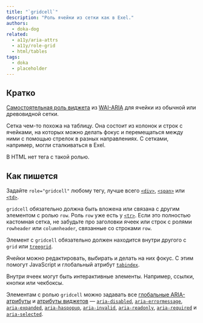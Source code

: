 ```yaml
---
title: "`gridcell`"
description: "Роль ячейки из сетки как в Exel."
authors:
  - doka-dog
related:
  - a11y/aria-attrs
  - a11y/role-grid
  - html/tables
tags:
  - doka
  - placeholder
---
```


## Кратко

[Самостоятельная роль виджета](/a11y/aria-roles/#roli-vidzhetov) из [WAI-ARIA](/a11y/aria-intro/#specifikaciya) для ячейки из обычной или древовидной сетки.

Сетка чем-то похожа на таблицу. Она состоит из колонок и строк с ячейками, на которых можно делать фокус и перемещаться между ними с помощью стрелок в разных направлениях. С сетками, например, могли сталкиваться в Exel.

В HTML нет тега с такой ролью.

## Как пишется

Задайте `role="gridcell"` любому тегу, лучше всего [`<div>`](/html/div/), [`<span>`](/html/span/) или [`<td>`](/html/tables/#td).

`gridcell` обязательно должна быть вложена или связана с другим элементом с ролью `row`. Роль `row` уже есть у [`<tr>`](/html/tables/#tr). Если это полностью кастомная сетка, не забудьте про заголовки ячеек или строк с ролями `rowheader` или `columnheader`, связанные со строками `row`.

Элемент с `gridcell` обязательно должен находится внутри другого с `grid` или [`treegrid`](/a11y/role-treegrid/).

Ячейки можно редактировать, выбирать и делать на них фокус. С этим помогут JavaScript и глобальный атрибут [`tabindex`](/html/global-attrs/#tabindex).

Внутри ячеек могут быть интерактивные элементы. Например, ссылки, кнопки или чекбоксы.

Элементам с ролью `gridcell` можно задавать все [глобальные ARIA-атрибуты](/a11y/aria-attrs/#globalnye-atributy) и [атрибуты виджетов](/a11y/aria-attrs/#atributy-vidzhetov) — [`aria-disabled`](/a11y/aria-disabled/), [`aria-errormessage`](/a11y/aria-errormessage/), [`aria-expanded`](/a11y/aria-expanded/), [`aria-haspopup`](/a11y/aria-haspopup/), [`aria-invalid`](/a11y/aria-invalid/), [`aria-readonly`](/a11y/aria-readonly/), [`aria-required`](/a11y/aria-required/) и [`aria-selected`](/a11y/aria-selected/).
